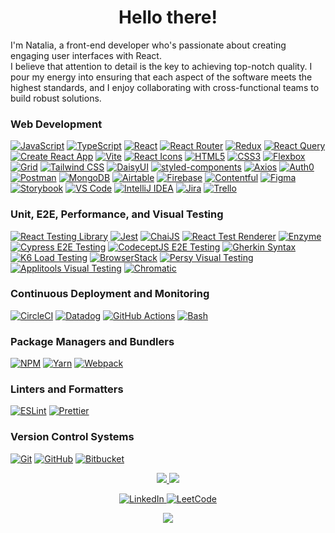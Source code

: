 <h1 align="center">Hello there!</h1>

<p>
 I'm Natalia, a front-end developer who's passionate about creating engaging user interfaces with React.<br /> 
 I believe that attention to detail is the key to achieving top-notch quality. I pour my energy into ensuring that each aspect of the software meets the highest standards, and I enjoy collaborating with cross-functional teams to build robust solutions.
</p>

### Web Development
[![JavaScript](https://img.shields.io/badge/javascript-grey?style=for-the-badge&logo=javascript)](https://developer.mozilla.org/en-US/docs/Web/JavaScript)
[![TypeScript](https://img.shields.io/badge/TypeScript-grey?style=for-the-badge&logo=TypeScript)](https://www.typescriptlang.org/)
[![React](https://img.shields.io/badge/react-grey?style=for-the-badge&logo=react)](https://react.dev/)
[![React Router](https://img.shields.io/badge/react_router-grey?style=for-the-badge&logo=react-router)](https://reactrouter.com/en/main) 
[![Redux](https://img.shields.io/badge/redux-grey?style=for-the-badge&logo=redux)](https://redux.js.org/)
[![React Query](https://img.shields.io/badge/react_query-grey?style=for-the-badge&logo=react-query)](https://tanstack.com/query/latest/docs/react/overview)
[![Create React App](https://img.shields.io/badge/create_react_app-grey?style=for-the-badge&logo=createreactapp)](https://create-react-app.dev/)
[![Vite](https://img.shields.io/badge/vite-grey?style=for-the-badge&logo=vite)](https://vitejs.dev/) 
[![React Icons](https://img.shields.io/badge/react_icons-grey?style=for-the-badge&logo=react)](https://react-icons.github.io/react-icons/)
[![HTML5](https://img.shields.io/badge/html5-grey?style=for-the-badge&logo=html5)](https://developer.mozilla.org/en-US/docs/Web/HTML) 
[![CSS3](https://img.shields.io/badge/css3-grey?style=for-the-badge&logo=css3)](https://www.css3.com/) 
[![Flexbox](https://img.shields.io/badge/flexbox-grey?style=for-the-badge&logo=flexbox)](https://developer.mozilla.org/en-US/docs/Web/CSS/CSS_flexible_box_layout/Basic_concepts_of_flexbox)
[![Grid](https://img.shields.io/badge/grid-grey?style=for-the-badge&logo=grid)](https://developer.mozilla.org/en-US/docs/Web/CSS/CSS_grid_layout/Basic_concepts_of_grid_layout)
[![Tailwind CSS](https://img.shields.io/badge/tailwind_css-grey?style=for-the-badge&logo=tailwindcss)](https://tailwindcss.com/) 
[![DaisyUI](https://img.shields.io/badge/daisyui-grey?style=for-the-badge&logo=daisyui)](https://daisyui.com/) 
[![styled-components](https://img.shields.io/badge/styled_components-grey?style=for-the-badge&logo=styled-components)](https://styled-components.com/docs)
[![Axios](https://img.shields.io/badge/axios-grey?style=for-the-badge&logo=axios&logoColor=purple)](https://axios-http.com/docs/api_intro)
[![Auth0](https://img.shields.io/badge/auth0-grey?style=for-the-badge&logo=auth0)](https://auth0.com/)
[![Postman](https://img.shields.io/badge/postman-grey?style=for-the-badge&logo=postman)](https://www.postman.com/)
[![MongoDB](https://img.shields.io/badge/mongodb-grey?style=for-the-badge&logo=mongodb)](https://www.mongodb.com/)
[![Airtable](https://img.shields.io/badge/airtable-grey?style=for-the-badge&logo=airtable)](https://www.airtable.com/)
[![Firebase](https://img.shields.io/badge/firebase-grey?style=for-the-badge&logo=firebase)](https://firebase.google.com/)
[![Contentful](https://img.shields.io/badge/contentful-grey?style=for-the-badge&logo=contentful)](https://www.contentful.com/)
[![Figma](https://img.shields.io/badge/figma-grey?style=for-the-badge&logo=figma)](https://www.figma.com/)
[![Storybook](https://img.shields.io/badge/storybook-grey?style=for-the-badge&logo=storybook)](https://storybook.js.org/)
[![VS Code](https://img.shields.io/badge/vs_code-grey?style=for-the-badge&logo=visual-studio-code&logoColor=blue)](https://code.visualstudio.com/)
[![IntelliJ IDEA](https://img.shields.io/badge/IntelliJ_IDEA-grey?style=for-the-badge&logo=IntelliJIDEA)](https://www.jetbrains.com/idea/)
[![Jira](https://img.shields.io/badge/jira-grey?style=for-the-badge&logo=jira&logoColor=blue)](https://www.atlassian.com/software/jira)
[![Trello](https://img.shields.io/badge/trello-grey?style=for-the-badge&logo=trello&logoColor=blue)](https://trello.com/)

### Unit, E2E, Performance, and Visual Testing
[![React Testing Library](https://img.shields.io/badge/react_testing_library-grey?style=for-the-badge&logo=TestingLibrary)](https://testing-library.com/docs/react-testing-library/intro/) 
[![Jest](https://img.shields.io/badge/jest-grey?style=for-the-badge&logo=jest&logoColor=red)](https://jestjs.io/) 
[![ChaiJS](https://img.shields.io/badge/chai-grey?style=for-the-badge&logo=chai&logoColor=orange)](https://www.chaijs.com/) 
[![React Test Renderer](https://img.shields.io/badge/react_test_renderer-grey?style=for-the-badge&logo=react)](https://legacy.reactjs.org/docs/test-renderer.html) 
[![Enzyme](https://img.shields.io/badge/enzyme-grey?style=for-the-badge&logo=enzymejs)](https://enzymejs.github.io/enzyme/) 
[![Cypress E2E Testing](https://img.shields.io/badge/cypress-grey?style=for-the-badge&logo=cypress&logoColor=green)](https://www.cypress.io/) 
[![CodeceptJS E2E Testing](https://img.shields.io/badge/CodeceptJS-grey?style=for-the-badge&logo=CodeceptJS)](https://codecept.io/) 
[![Gherkin Syntax](https://img.shields.io/badge/cucumber-grey?style=for-the-badge&logo=cucumber)](https://cucumber.io/docs/gherkin/reference/) 
[![K6 Load Testing](https://img.shields.io/badge/k6-grey?style=for-the-badge&logo=k6)](https://k6.io/)
[![BrowserStack](https://img.shields.io/badge/BrowserStack-blue?style=for-the-badge)](https://www.browserstack.com/)
[![Persy Visual Testing](https://img.shields.io/badge/percy-purple?style=for-the-badge&logo=percy&logoColor=white)](https://www.browserstack.com/percy)
[![Applitools Visual Testing](https://img.shields.io/badge/applitools-teal?style=for-the-badge&logo=applitools)](https://applitools.com/)
[![Chromatic](https://img.shields.io/badge/chromatic-orange?style=for-the-badge&logo=chromatic)](https://www.chromatic.com/)

### Continuous Deployment and Monitoring
[![CircleCI](https://img.shields.io/badge/circleci-grey?style=for-the-badge&logo=circleci)](https://circleci.com/)
[![Datadog](https://img.shields.io/badge/datadog-grey?style=for-the-badge&logo=datadog&logoColor=purple)](https://www.datadoghq.com/)
[![GitHub Actions](https://img.shields.io/badge/github_actions-grey?style=for-the-badge&logo=github)](https://docs.github.com/en/actions)
[![Bash](https://img.shields.io/badge/bash-grey?style=for-the-badge&logo=gnu-bash&logoColor=white)](https://www.gnu.org/software/bash/)


### Package Managers and Bundlers
[![NPM](https://img.shields.io/badge/npm-grey?style=for-the-badge&logo=npm)](https://www.npmjs.com/) 
[![Yarn](https://img.shields.io/badge/yarn-grey?style=for-the-badge&logo=yarn)](https://yarnpkg.com/) 
[![Webpack](https://img.shields.io/badge/webpack-grey?style=for-the-badge&logo=webpack)](https://webpack.js.org/) 
### Linters and Formatters
[![ESLint](https://img.shields.io/badge/eslint-grey?style=for-the-badge&logo=eslint&logoColor=purple)](https://eslint.org/) 
[![Prettier](https://img.shields.io/badge/prettier-grey?style=for-the-badge&logo=prettier)](https://prettier.io/) 

### Version Control Systems
[![Git](https://img.shields.io/badge/git-grey?style=for-the-badge&logo=git)](https://git-scm.com/) 
[![GitHub](https://img.shields.io/badge/github-grey?style=for-the-badge&logo=github)](https://github.com/) 
[![Bitbucket](https://img.shields.io/badge/bitbucket-grey?style=for-the-badge&logo=bitbucket&logoColor=blue)](https://bitbucket.org/)   


<p align="center">
  <a href="https://github.com/nataburdyey">
    <img src="http://github-profile-summary-cards.vercel.app/api/cards/profile-details?username=nataburdyey&theme=transparent" />
  </a>
  <a href="https://github.com/nataburdyey">
    <img src="https://github-readme-streak-stats.herokuapp.com/?user=nataburdyey&hide_border=true&card_width=338&theme=transparent" />
  </a>
  <!-- <a href="https://github.com/nataburdyey">
    <img src="http://github-profile-summary-cards.vercel.app/api/cards/stats?username=nataburdyey&theme=transparent" />
  </a> 
  <a href="https://github.com/nataburdyey">
    <img src="https://github-readme-stats.vercel.app/api/top-langs/?username=nataburdyey&langs_count=10&exclude_repo=&hide=jupyter%20notebook,vim%20script,cmake,makefile,batchfile,emacs%20lisp,css,html&layout=default&card_width=699&hide_border=true&theme=transparent" />
  </a>
</p> -->

<p align="center">
    <a href="https://www.linkedin.com/in/natalia-burdyey/">
        <img src="https://img.shields.io/badge/LinkedIn-blue?style=flat-square&logo=linkedin" alt="LinkedIn">
    </a>
    <a href="https://leetcode.com/natalik578/">
        <img src="https://img.shields.io/badge/LeetCode-blue?style=flat-square&logo=LeetCode" alt="LeetCode">
    </a>
</p>

<p align="center">
  <a href="https://github.com/nataburdyey">
    <img src="https://komarev.com/ghpvc/?username=nataburdyey&color=blue&style=for-the-badge" />
  </a>
</p>
<!--

- 🔭 I’m currently working on ...
- 🌱 I’m currently learning ...
- 👯 I’m looking to collaborate on ...
- 🤔 I’m looking for help with ...
- 💬 Ask me about ...
- 📫 How to reach me: ...
- 😄 Pronouns: ...
- ⚡ Fun fact: ...
-->